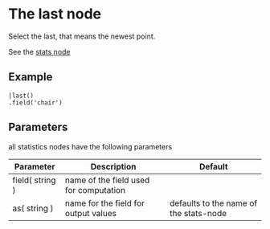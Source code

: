 The last node
=====================

Select the last, that means the newest point.

See the [stats node](/nodes/stats)

Example
-------
 
```dfs     
|last()
.field('chair') 
```

Parameters
----------
all statistics nodes have the following parameters

Parameter     | Description | Default 
--------------|-------------|--------- 
field( string )|name of the field used for computation|
as( string )| name for the field for output values| defaults to the name of the stats-node
